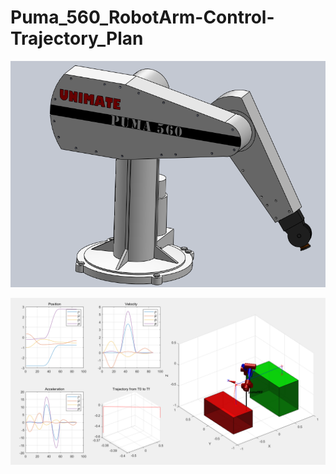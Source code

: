 # Puma_560_RobotArm-Control-Trajectory_Plan

![1](https://github.com/Yvonne-OH/Puma_560_RobotArm-Control-Trajectory_Plan/blob/main/image/1.PNG)

![2](https://github.com/Yvonne-OH/Puma_560_RobotArm-Control-Trajectory_Plan/blob/main/image/2.PNG)
